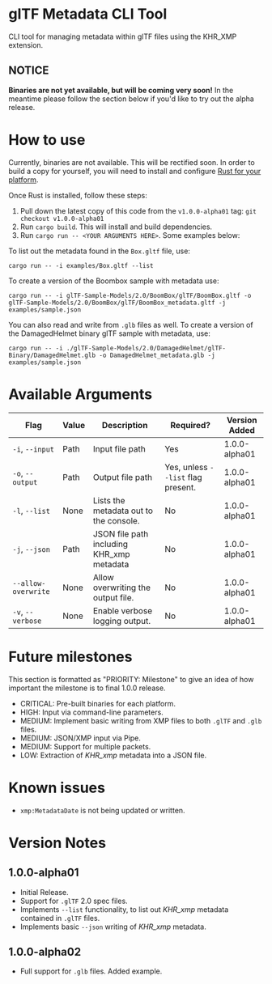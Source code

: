 # glTF Metadata CLI Tool

CLI tool for managing metadata within glTF files using the KHR_XMP extension.

## NOTICE

**Binaries are not yet available, but will be coming very soon!** In the meantime please follow the section below if you'd like to try out the alpha release.

# How to use

Currently, binaries are not available. This will be rectified soon. In order to build a copy for yourself, you will need to install and configure [Rust for your platform](https://www.rust-lang.org/tools/install).

Once Rust is installed, follow these steps:

 1. Pull down the latest copy of this code from the `v1.0.0-alpha01` tag: `git checkout v1.0.0-alpha01`
 2. Run `cargo build`. This will install and build dependencies.
 3. Run `cargo run -- <YOUR ARGUMENTS HERE>`. Some examples below:
 
To list out the metadata found in the `Box.gltf` file, use:

```shell script
cargo run -- -i examples/Box.gltf --list
```

To create a version of the Boombox sample with metadata use:

```shell script
cargo run -- -i glTF-Sample-Models/2.0/BoomBox/glTF/BoomBox.gltf -o glTF-Sample-Models/2.0/BoomBox/glTF/BoomBox_metadata.gltf -j examples/sample.json
```

You can also read and write from `.glb` files as well. To create a version of the DamagedHelmet binary glTF sample with metadata, use:

```shell script
cargo run -- -i ./glTF-Sample-Models/2.0/DamagedHelmet/glTF-Binary/DamagedHelmet.glb -o DamagedHelmet_metadata.glb -j examples/sample.json
```

# Available Arguments

| Flag | Value | Description | Required? | Version Added |
| --- | --- | --- | --- | --- |
| `-i`, `--input` | Path | Input file path | Yes | 1.0.0-alpha01 |
| `-o`, `--output` | Path | Output file path | Yes, unless `--list` flag present. | 1.0.0-alpha01 |
| `-l`, `--list` | None | Lists the metadata out to the console. | No | 1.0.0-alpha01 |
| `-j`, `--json` | Path | JSON file path including KHR_xmp metadata | No | 1.0.0-alpha01 |
| `--allow-overwrite` | None | Allow overwriting the output file. | No | 1.0.0-alpha01 |
| `-v`, `--verbose` | None | Enable verbose logging output. | No | 1.0.0-alpha01 | 

# Future milestones

This section is formatted as "PRIORITY: Milestone" to give an idea of how important the milestone is to final 1.0.0 release.

 - CRITICAL: Pre-built binaries for each platform.
 - HIGH: Input via command-line parameters.
 - MEDIUM: Implement basic writing from XMP files to both `.glTF` and `.glb` files.
 - MEDIUM: JSON/XMP input via Pipe.
 - MEDIUM: Support for multiple packets.
 - LOW: Extraction of *KHR_xmp* metadata into a JSON file.

# Known issues

 - `xmp:MetadataDate` is not being updated or written.

# Version Notes

## 1.0.0-alpha01

 - Initial Release.
 - Support for `.glTF` 2.0 spec files.
 - Implements `--list` functionality, to list out *KHR_xmp* metadata contained in `.glTF` files.
 - Implements basic `--json` writing of *KHR_xmp* metadata.

## 1.0.0-alpha02

 - Full support for `.glb` files. Added example.
